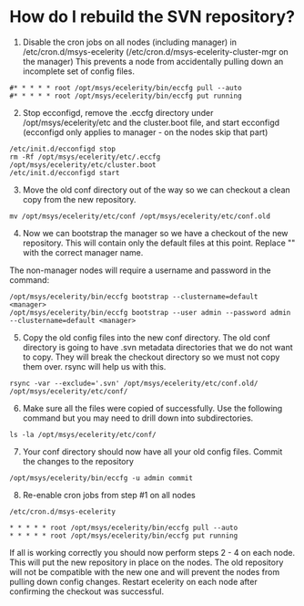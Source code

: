 # How do I rebuild the SVN repository?

1. Disable the cron jobs on all nodes (including manager) in /etc/cron.d/msys-ecelerity (/etc/cron.d/msys-ecelerity-cluster-mgr on the manager)
This prevents a node from accidentally pulling down an incomplete set of config files.


```
#* * * * * root /opt/msys/ecelerity/bin/eccfg pull --auto 
#* * * * * root /opt/msys/ecelerity/bin/eccfg put running
```



2. Stop ecconfigd, remove the .eccfg directory under /opt/msys/ecelerity/etc and the cluster.boot file, and start ecconfigd (ecconfigd only applies to manager - on the nodes skip that part)


```
/etc/init.d/ecconfigd stop
rm -Rf /opt/msys/ecelerity/etc/.eccfg /opt/msys/ecelerity/etc/cluster.boot
/etc/init.d/ecconfigd start
```



3. Move the old conf directory out of the way so we can checkout a clean copy from the new repository.


```
mv /opt/msys/ecelerity/etc/conf /opt/msys/ecelerity/etc/conf.old
```

4. Now we can bootstrap the manager so we have a checkout of the new repository. This will contain only the default files at this point. Replace "<manager>" with the correct manager name.

The non-manager nodes will require a username and password in the command:


```
/opt/msys/ecelerity/bin/eccfg bootstrap --clustername=default <manager>
/opt/msys/ecelerity/bin/eccfg bootstrap --user admin --password admin --clustername=default <manager>
```

5. Copy the old config files into the new conf directory. The old conf directory is going to have .svn metadata directories that we do not want to copy. They will break the checkout directory so we must not copy them over. rsync will help us with this.


```
rsync -var --exclude='.svn' /opt/msys/ecelerity/etc/conf.old/ /opt/msys/ecelerity/etc/conf/
```

6. Make sure all the files were copied of successfully. Use the following command but you may need to drill down into subdirectories.


```
ls -la /opt/msys/ecelerity/etc/conf/
```

7. Your conf directory should now have all your old config files. Commit the changes to the repository


```
/opt/msys/ecelerity/bin/eccfg -u admin commit
```

8. Re-enable cron jobs from step #1 on all nodes


```
/etc/cron.d/msys-ecelerity
```


```
* * * * * root /opt/msys/ecelerity/bin/eccfg pull --auto
* * * * * root /opt/msys/ecelerity/bin/eccfg put running
```

If all is working correctly you should now perform steps 2 - 4 on each node. This will put the new repository in place on the nodes. The old repository will not be compatible with the new one and will prevent the nodes from pulling down config changes. Restart ecelerity on each node after confirming the checkout was successful.